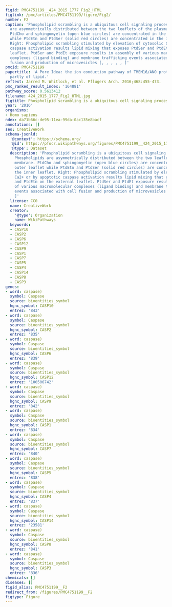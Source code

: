 ```yaml
---
figid: PMC4751199__424_2015_1777_Fig2_HTML
figlink: /pmc/articles/PMC4751199/figure/Fig2/
number: F2
caption: 'Phospholipid scrambling is a ubiquitous cell signaling process. Left: Phospholipids
  are asymmetrically distributed between the two leaflets of the plasma membrane.
  PtdCho and sphingomyelin (open blue circles) are concentrated in the outer leaflet
  while PtdEtn and PtdSer (solid red circles) are concentrated in the inner leaflet.
  Right: Phospholipid scrambling stimulated by elevation of cytosolic Ca2+ or by apoptotic
  caspase activation results lipid mixing that exposes PtdSer and PtdEtn on the external
  leaflet. PtdSer and PtdEt exposure results in assembly of various macromolecular
  complexes (ligand binding) and membrane trafficking events associated with cell
  fusion and production of microvesicles [, , , , , ]'
pmcid: PMC4751199
papertitle: 'A Pore Idea: the ion conduction pathway of TMEM16/ANO proteins is composed
  partly of lipid.'
reftext: Jarred M. Whitlock, et al. Pflugers Arch. 2016;468:455-473.
pmc_ranked_result_index: '164881'
pathway_score: 0.5613412
filename: 424_2015_1777_Fig2_HTML.jpg
figtitle: Phospholipid scrambling is a ubiquitous cell signaling process
year: '2016'
organisms:
- Homo sapiens
ndex: da71b66c-de95-11ea-99da-0ac135e8bacf
annotations: []
seo: CreativeWork
schema-jsonld:
  '@context': https://schema.org/
  '@id': https://pfocr.wikipathways.org/figures/PMC4751199__424_2015_1777_Fig2_HTML.html
  '@type': Dataset
  description: 'Phospholipid scrambling is a ubiquitous cell signaling process. Left:
    Phospholipids are asymmetrically distributed between the two leaflets of the plasma
    membrane. PtdCho and sphingomyelin (open blue circles) are concentrated in the
    outer leaflet while PtdEtn and PtdSer (solid red circles) are concentrated in
    the inner leaflet. Right: Phospholipid scrambling stimulated by elevation of cytosolic
    Ca2+ or by apoptotic caspase activation results lipid mixing that exposes PtdSer
    and PtdEtn on the external leaflet. PtdSer and PtdEt exposure results in assembly
    of various macromolecular complexes (ligand binding) and membrane trafficking
    events associated with cell fusion and production of microvesicles [, , , , ,
    ]'
  license: CC0
  name: CreativeWork
  creator:
    '@type': Organization
    name: WikiPathways
  keywords:
  - CASP10
  - CASP2
  - CASP6
  - CASP12
  - CASP9
  - CASP1
  - CASP7
  - CASP5
  - CASP4
  - CASP14
  - CASP8
  - CASP3
genes:
- word: caspase)
  symbol: Caspase
  source: bioentities_symbol
  hgnc_symbol: CASP10
  entrez: '843'
- word: caspase)
  symbol: Caspase
  source: bioentities_symbol
  hgnc_symbol: CASP2
  entrez: '835'
- word: caspase)
  symbol: Caspase
  source: bioentities_symbol
  hgnc_symbol: CASP6
  entrez: '839'
- word: caspase)
  symbol: Caspase
  source: bioentities_symbol
  hgnc_symbol: CASP12
  entrez: '100506742'
- word: caspase)
  symbol: Caspase
  source: bioentities_symbol
  hgnc_symbol: CASP9
  entrez: '842'
- word: caspase)
  symbol: Caspase
  source: bioentities_symbol
  hgnc_symbol: CASP1
  entrez: '834'
- word: caspase)
  symbol: Caspase
  source: bioentities_symbol
  hgnc_symbol: CASP7
  entrez: '840'
- word: caspase)
  symbol: Caspase
  source: bioentities_symbol
  hgnc_symbol: CASP5
  entrez: '838'
- word: caspase)
  symbol: Caspase
  source: bioentities_symbol
  hgnc_symbol: CASP4
  entrez: '837'
- word: caspase)
  symbol: Caspase
  source: bioentities_symbol
  hgnc_symbol: CASP14
  entrez: '23581'
- word: caspase)
  symbol: Caspase
  source: bioentities_symbol
  hgnc_symbol: CASP8
  entrez: '841'
- word: caspase)
  symbol: Caspase
  source: bioentities_symbol
  hgnc_symbol: CASP3
  entrez: '836'
chemicals: []
diseases: []
figid_alias: PMC4751199__F2
redirect_from: /figures/PMC4751199__F2
figtype: Figure
---
```

